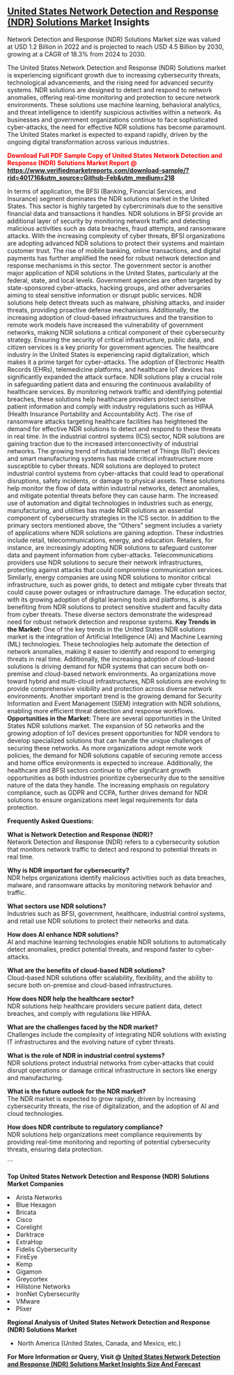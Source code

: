<h2><a href="https://www.verifiedmarketreports.com/download-sample/?rid=401716&amp;utm_source=Github-Feb&amp;utm_medium=218" target="_blank">United States Network Detection and Response (NDR) Solutions Market</a> Insights</h2><p>Network Detection and Response (NDR) Solutions Market size was valued at USD 1.2 Billion in 2022 and is projected to reach USD 4.5 Billion by 2030, growing at a CAGR of 18.3% from 2024 to 2030.</p><p> <p>The United States Network Detection and Response (NDR) Solutions market is experiencing significant growth due to increasing cybersecurity threats, technological advancements, and the rising need for advanced security systems. NDR solutions are designed to detect and respond to network anomalies, offering real-time monitoring and protection to secure network environments. These solutions use machine learning, behavioral analytics, and threat intelligence to identify suspicious activities within a network. As businesses and government organizations continue to face sophisticated cyber-attacks, the need for effective NDR solutions has become paramount. The United States market is expected to expand rapidly, driven by the ongoing digital transformation across various industries. <b><p><span class=""><span style="color: #ff0000;"><strong>Download Full PDF Sample Copy of United States Network Detection and Response (NDR) Solutions Market Report</strong> @ </span><a href="https://www.verifiedmarketreports.com/download-sample/?rid=401716&amp;utm_source=Github-Feb&amp;utm_medium=218" target="_blank">https://www.verifiedmarketreports.com/download-sample/?rid=401716&amp;utm_source=Github-Feb&amp;utm_medium=218</a></span></p></b></p> <p>In terms of application, the BFSI (Banking, Financial Services, and Insurance) segment dominates the NDR solutions market in the United States. This sector is highly targeted by cybercriminals due to the sensitive financial data and transactions it handles. NDR solutions in BFSI provide an additional layer of security by monitoring network traffic and detecting malicious activities such as data breaches, fraud attempts, and ransomware attacks. With the increasing complexity of cyber threats, BFSI organizations are adopting advanced NDR solutions to protect their systems and maintain customer trust. The rise of mobile banking, online transactions, and digital payments has further amplified the need for robust network detection and response mechanisms in this sector. The government sector is another major application of NDR solutions in the United States, particularly at the federal, state, and local levels. Government agencies are often targeted by state-sponsored cyber-attacks, hacking groups, and other adversaries aiming to steal sensitive information or disrupt public services. NDR solutions help detect threats such as malware, phishing attacks, and insider threats, providing proactive defense mechanisms. Additionally, the increasing adoption of cloud-based infrastructures and the transition to remote work models have increased the vulnerability of government networks, making NDR solutions a critical component of their cybersecurity strategy. Ensuring the security of critical infrastructure, public data, and citizen services is a key priority for government agencies. The healthcare industry in the United States is experiencing rapid digitalization, which makes it a prime target for cyber-attacks. The adoption of Electronic Health Records (EHRs), telemedicine platforms, and healthcare IoT devices has significantly expanded the attack surface. NDR solutions play a crucial role in safeguarding patient data and ensuring the continuous availability of healthcare services. By monitoring network traffic and identifying potential breaches, these solutions help healthcare providers protect sensitive patient information and comply with industry regulations such as HIPAA (Health Insurance Portability and Accountability Act). The rise of ransomware attacks targeting healthcare facilities has heightened the demand for effective NDR solutions to detect and respond to these threats in real time. In the industrial control systems (ICS) sector, NDR solutions are gaining traction due to the increased interconnectivity of industrial networks. The growing trend of Industrial Internet of Things (IIoT) devices and smart manufacturing systems has made critical infrastructure more susceptible to cyber threats. NDR solutions are deployed to protect industrial control systems from cyber-attacks that could lead to operational disruptions, safety incidents, or damage to physical assets. These solutions help monitor the flow of data within industrial networks, detect anomalies, and mitigate potential threats before they can cause harm. The increased use of automation and digital technologies in industries such as energy, manufacturing, and utilities has made NDR solutions an essential component of cybersecurity strategies in the ICS sector. In addition to the primary sectors mentioned above, the “Others” segment includes a variety of applications where NDR solutions are gaining adoption. These industries include retail, telecommunications, energy, and education. Retailers, for instance, are increasingly adopting NDR solutions to safeguard customer data and payment information from cyber-attacks. Telecommunications providers use NDR solutions to secure their network infrastructures, protecting against attacks that could compromise communication services. Similarly, energy companies are using NDR solutions to monitor critical infrastructure, such as power grids, to detect and mitigate cyber threats that could cause power outages or infrastructure damage. The education sector, with its growing adoption of digital learning tools and platforms, is also benefiting from NDR solutions to protect sensitive student and faculty data from cyber threats. These diverse sectors demonstrate the widespread need for robust network detection and response systems. <b>Key Trends in the Market:</b> One of the key trends in the United States NDR solutions market is the integration of Artificial Intelligence (AI) and Machine Learning (ML) technologies. These technologies help automate the detection of network anomalies, making it easier to identify and respond to emerging threats in real time. Additionally, the increasing adoption of cloud-based solutions is driving demand for NDR systems that can secure both on-premise and cloud-based network environments. As organizations move toward hybrid and multi-cloud infrastructures, NDR solutions are evolving to provide comprehensive visibility and protection across diverse network environments. Another important trend is the growing demand for Security Information and Event Management (SIEM) integration with NDR solutions, enabling more efficient threat detection and response workflows. <b>Opportunities in the Market:</b> There are several opportunities in the United States NDR solutions market. The expansion of 5G networks and the growing adoption of IoT devices present opportunities for NDR vendors to develop specialized solutions that can handle the unique challenges of securing these networks. As more organizations adopt remote work policies, the demand for NDR solutions capable of securing remote access and home office environments is expected to increase. Additionally, the healthcare and BFSI sectors continue to offer significant growth opportunities as both industries prioritize cybersecurity due to the sensitive nature of the data they handle. The increasing emphasis on regulatory compliance, such as GDPR and CCPA, further drives demand for NDR solutions to ensure organizations meet legal requirements for data protection. <p><b>Frequently Asked Questions:</b></p> <p><b>What is Network Detection and Response (NDR)?</b><br>Network Detection and Response (NDR) refers to a cybersecurity solution that monitors network traffic to detect and respond to potential threats in real time.</p> <p><b>Why is NDR important for cybersecurity?</b><br>NDR helps organizations identify malicious activities such as data breaches, malware, and ransomware attacks by monitoring network behavior and traffic.</p> <p><b>What sectors use NDR solutions?</b><br>Industries such as BFSI, government, healthcare, industrial control systems, and retail use NDR solutions to protect their networks and data.</p> <p><b>How does AI enhance NDR solutions?</b><br>AI and machine learning technologies enable NDR solutions to automatically detect anomalies, predict potential threats, and respond faster to cyber-attacks.</p> <p><b>What are the benefits of cloud-based NDR solutions?</b><br>Cloud-based NDR solutions offer scalability, flexibility, and the ability to secure both on-premise and cloud-based infrastructures.</p> <p><b>How does NDR help the healthcare sector?</b><br>NDR solutions help healthcare providers secure patient data, detect breaches, and comply with regulations like HIPAA.</p> <p><b>What are the challenges faced by the NDR market?</b><br>Challenges include the complexity of integrating NDR solutions with existing IT infrastructures and the evolving nature of cyber threats.</p> <p><b>What is the role of NDR in industrial control systems?</b><br>NDR solutions protect industrial networks from cyber-attacks that could disrupt operations or damage critical infrastructure in sectors like energy and manufacturing.</p> <p><b>What is the future outlook for the NDR market?</b><br>The NDR market is expected to grow rapidly, driven by increasing cybersecurity threats, the rise of digitalization, and the adoption of AI and cloud technologies.</p> <p><b>How does NDR contribute to regulatory compliance?</b><br>NDR solutions help organizations meet compliance requirements by providing real-time monitoring and reporting of potential cybersecurity threats, ensuring data protection.</p> ```</p><p><strong>Top United States Network Detection and Response (NDR) Solutions Market Companies</strong></p><div data-test-id=""><p><li>Arista Networks</li><li> Blue Hexagon</li><li> Bricata</li><li> Cisco</li><li> Corelight</li><li> Darktrace</li><li> ExtraHop</li><li> Fidelis Cybersecurity</li><li> FireEye</li><li> Kemp</li><li> Gigamon</li><li> Greycortex</li><li> Hillstone Networks</li><li> IronNet Cybersecurity</li><li> VMware</li><li> Plixer</li></p><div><strong>Regional Analysis of&nbsp;United States Network Detection and Response (NDR) Solutions Market</strong></div><ul><li dir="ltr"><p dir="ltr">North America&nbsp;(United States, Canada, and Mexico, etc.)</p></li></ul><p><strong>For More Information or Query, Visit @&nbsp;</strong><strong><a href="https://www.verifiedmarketreports.com/product/network-detection-and-response-ndr-solutions-market/?utm_source=Github-Feb&amp;utm_medium=218" target="_blank">United States Network Detection and Response (NDR) Solutions Market Insights Size And Forecast</a></strong></p></div>
